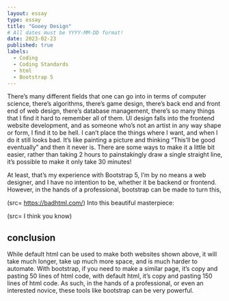 ```yaml
---
layout: essay
type: essay
title: "Gooey Design"
# All dates must be YYYY-MM-DD format!
date: 2023-02-23
published: true
labels:
  - Coding
  - Coding Standards
  - html
  - Bootstrap 5
---
```


There’s many different fields that one can go into in terms of computer science, there’s algorithms, there’s game design, there’s back end and front end of web design, 
there’s database management, there’s so many things that I find it hard to remember all of them. UI design falls into the frontend website development, and as someone who’s
not an artist in any way shape or form, I find it to be hell. I can’t place the things where I want, and when I do it still looks bad. It’s like painting a picture and 
thinking “This’ll be good eventually” and then it never is. There are some ways to make it a little bit easier, rather than taking 2 hours to painstakingly draw a single 
straight line, it’s possible to make it only take 30 minutes!

At least, that’s my experience with Bootstrap 5, I’m by no means a web designer, and I have no intention to be, whether it be backend or frontend. However, in the hands of a professional, bootstrap can be made to turn this, 

(src= https://badhtml.com/) 
Into this beautiful masterpiece: 

(src= I think you know)
## conclusion
While default html can be used to make both websites shown above, it will take much longer, take up much more space, and is much harder to automate. 
With bootstrap, if you need to make a similar page, it’s copy and pasting 50 lines of html code, with default html, it’s copy and pasting 150 lines of html code. 
As such, in the hands of a professional, or even an interested novice, these tools like bootstrap can be very powerful. 

